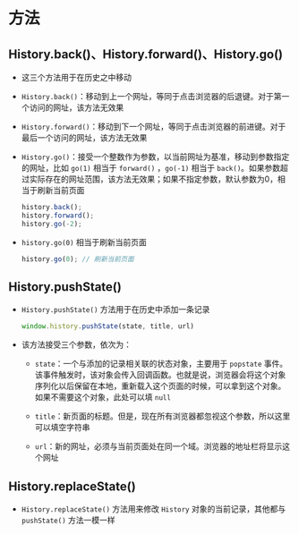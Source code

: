 # 方法

## History.back()、History.forward()、History.go()

  - 这三个方法用于在历史之中移动

  - `History.back()`：移动到上一个网址，等同于点击浏览器的后退键。对于第一个访问的网址，该方法无效果

  - `History.forward()`：移动到下一个网址，等同于点击浏览器的前进键。对于最后一个访问的网址，该方法无效果

  - `History.go()`：接受一个整数作为参数，以当前网址为基准，移动到参数指定的网址，比如 `go(1)` 相当于 `forward()` ，`go(-1)` 相当于 `back()`。如果参数超过实际存在的网址范围，该方法无效果；如果不指定参数，默认参数为0，相当于刷新当前页面

    ```javascript
    history.back();
    history.forward();
    history.go(-2);
    ```

  - `history.go(0)` 相当于刷新当前页面

    ```javascript
    history.go(0); // 刷新当前页面
    ```

## History.pushState()

  - `History.pushState()` 方法用于在历史中添加一条记录

    ```javascript
    window.history.pushState(state, title, url)
    ```

  - 该方法接受三个参数，依次为：

      - `state`：一个与添加的记录相关联的状态对象，主要用于 `popstate` 事件。该事件触发时，该对象会传入回调函数。也就是说，浏览器会将这个对象序列化以后保留在本地，重新载入这个页面的时候，可以拿到这个对象。如果不需要这个对象，此处可以填 `null`

      - `title`：新页面的标题。但是，现在所有浏览器都忽视这个参数，所以这里可以填空字符串

      - `url`：新的网址，必须与当前页面处在同一个域。浏览器的地址栏将显示这个网址

## History.replaceState()

  - `History.replaceState()` 方法用来修改 `History` 对象的当前记录，其他都与 `pushState()` 方法一模一样
